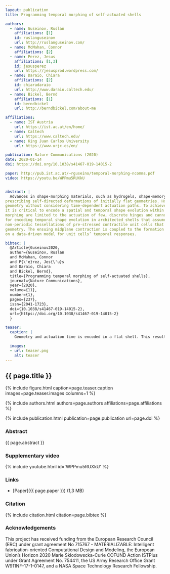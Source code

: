 ```yaml
---
layout: publication
title: Programming temporal morphing of self-actuated shells

authors:
  - name: Guseinov, Ruslan
    affiliations: [1]
    id: ruslanguseinov
    url: http://ruslanguseinov.com/
  - name: McMahan, Connor
    affiliations: [2]
  - name: Perez, Jesus
    affiliations: [1,3]
    id: jesusperez
    url: https://jesusprod.wordpress.com/
  - name: Daraio, Chiara
    affiliations: [2]
    id: chiaradaraio
    url: http://www.daraio.caltech.edu/
  - name: Bickel, Bernd
    affiliations: [1]
    id: berndbickel
    url: http://berndbickel.com/about-me

affiliations:
  - name: IST Austria
    url: https://ist.ac.at/en/home/
  - name: Caltech
    url: https://www.caltech.edu/
  - name: King Juan Carlos University
    url: https://www.urjc.es/en/

publication: Nature Communications (2020)
date: 2020-01-14
doi: https://doi.org/10.1038/s41467-019-14015-2

paper: http://pub.ist.ac.at/~rguseino/temporal-morphing-ncomms.pdf
video: https://youtu.be/WPPmu5RUXkU


abstract: |
  Advances in shape-morphing materials, such as hydrogels, shape-memory polymers and light-responsive polymers have enabled
prescribing self-directed deformations of initially flat geometries. However, most proposed solutions evolve towards a target
geometry without considering time-dependent actuation paths. To achieve more complex geometries and avoid self-collisions,
it is critical to encode a spatial and temporal shape evolution within the initially flat shell. Recent realizations of time-dependent
morphing are limited to the actuation of few, discrete hinges and cannot form doubly curved surfaces. Here, we demonstrate a method
for encoding temporal shape evolution in architected shells that assume complex shapes and doubly curved geometries. The shells are
non-periodic tessellations of pre-stressed contractile unit cells that soften in water at rates prescribed locally by mesostructure
geometry. The ensuing midplane contraction is coupled to the formation of encoded curvatures. We propose an inverse design tool based
on a data-driven model for unit cells’ temporal responses. 

bibtex: |
  @Article{Guseinov2020,
  author={Guseinov, Ruslan
  and McMahan, Connor
  and P{\'e}rez, Jes{\'u}s
  and Daraio, Chiara
  and Bickel, Bernd},
  title={Programming temporal morphing of self-actuated shells},
  journal={Nature Communications},
  year={2020},
  volume={11},
  number={1},
  pages={237},
  issn={2041-1723},
  doi={10.1038/s41467-019-14015-2},
  url={https://doi.org/10.1038/s41467-019-14015-2}
  }

teaser:
  caption: |
    Geometry and actuation time is encoded in a flat shell. This results in a morphing process without self-collisions.

  images:
  - url: teaser.png
    alt: teaser
---
```


## {{ page.title }}

{% include figure.html caption=page.teaser.caption images=page.teaser.images columns=1 %}

{% include authors.html authors=page.authors affiliations=page.affiliations %}

{% include publication.html publication=page.publication url=page.doi %}

### Abstract

{{ page.abstract }}

### Supplementary video

{% include youtube.html id='WPPmu5RUXkU' %}

### Links

* [Paper]({{ page.paper }}) (1,3 MB)

### Citation

{% include citation.html citation=page.bibtex %}

### Acknowledgements

This project has received funding from the European Research Council (ERC) under grant agreement No 715767 - MATERIALIZABLE:
Intelligent fabrication-oriented Computational Design and Modeling, the European Union’s Horizon 2020 Marie Sklodowscka-Curie
COFUND Action ISTPlus under Grant Agreement No. 754411, the US Army Research Office Grant W911NF-17-1-0147, and a NASA Space
Technology Research Fellowship.
